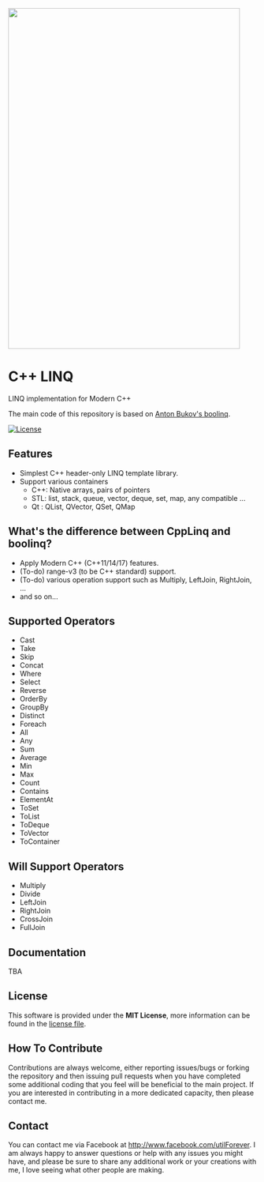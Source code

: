 <img src="https://github.com/utilForever/CppLinq/blob/master/CppLinqLogo.png" align="middle" width="470" height="690" />

# C++ LINQ

LINQ implementation for Modern C++

The main code of this repository is based on [Anton Bukov's boolinq](https://github.com/k06a/boolinq).

[![License](https://img.shields.io/badge/Licence-MIT-blue.svg)](https://github.com/utilForever/CppLinq/blob/master/LICENSE)

## Features

* Simplest C++ header-only LINQ template library. 
* Support various containers
  * C++: Native arrays, pairs of pointers
  * STL: list, stack, queue, vector, deque, set, map, any compatible ...
  * Qt : QList, QVector, QSet, QMap

## What's the difference between CppLinq and boolinq?

* Apply Modern C++ (C++11/14/17) features.
* (To-do) range-v3 (to be C++ standard) support.
* (To-do) various operation support such as Multiply, LeftJoin, RightJoin, ...
* and so on...

## Supported Operators

* Cast
* Take
* Skip
* Concat
* Where
* Select
* Reverse
* OrderBy
* GroupBy
* Distinct
* Foreach
* All
* Any
* Sum
* Average
* Min
* Max
* Count
* Contains
* ElementAt
* ToSet
* ToList
* ToDeque
* ToVector
* ToContainer

## Will Support Operators

* Multiply
* Divide
* LeftJoin
* RightJoin
* CrossJoin
* FullJoin

## Documentation

TBA

## License

This software is provided under the **MIT License**, more information can be found in the [license file](https://github.com/utilForever/CppLinq/blob/master/LICENSE).

## How To Contribute

Contributions are always welcome, either reporting issues/bugs or forking the repository and then issuing pull requests when you have completed some additional coding that you feel will be beneficial to the main project. If you are interested in contributing in a more dedicated capacity, then please contact me.

## Contact

You can contact me via Facebook at http://www.facebook.com/utilForever. I am always happy to answer questions or help with any issues you might have, and please be sure to share any additional work or your creations with me, I love seeing what other people are making.
